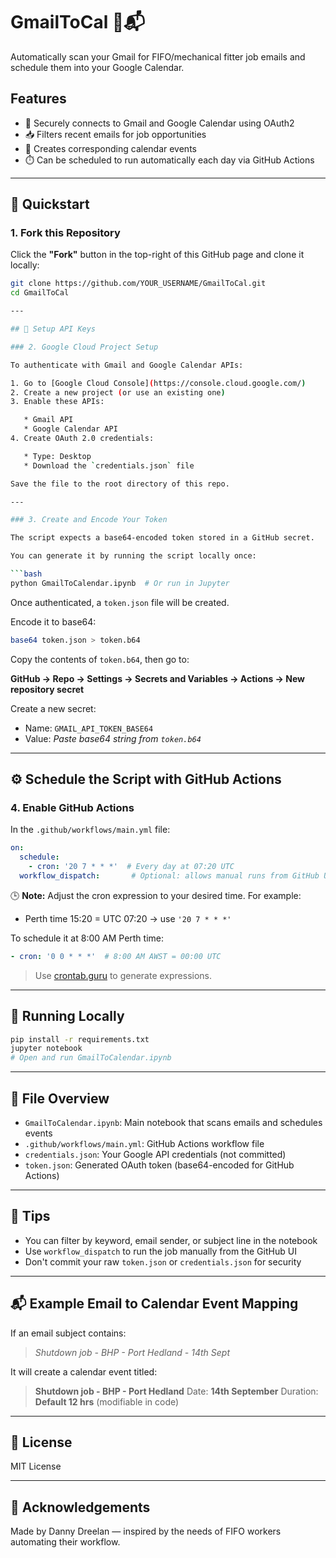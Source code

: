 # GmailToCal 📅📬

Automatically scan your Gmail for FIFO/mechanical fitter job emails and schedule them into your Google Calendar.

## Features

- 🔐 Securely connects to Gmail and Google Calendar using OAuth2
- 📥 Filters recent emails for job opportunities
- 📆 Creates corresponding calendar events
- ⏱️ Can be scheduled to run automatically each day via GitHub Actions

---

## 🧪 Quickstart

### 1. Fork this Repository

Click the **"Fork"** button in the top-right of this GitHub page and clone it locally:

```bash
git clone https://github.com/YOUR_USERNAME/GmailToCal.git
cd GmailToCal

---

## 🔑 Setup API Keys

### 2. Google Cloud Project Setup

To authenticate with Gmail and Google Calendar APIs:

1. Go to [Google Cloud Console](https://console.cloud.google.com/)
2. Create a new project (or use an existing one)
3. Enable these APIs:

   * Gmail API
   * Google Calendar API
4. Create OAuth 2.0 credentials:

   * Type: Desktop
   * Download the `credentials.json` file

Save the file to the root directory of this repo.

---

### 3. Create and Encode Your Token

The script expects a base64-encoded token stored in a GitHub secret.

You can generate it by running the script locally once:

```bash
python GmailToCalendar.ipynb  # Or run in Jupyter
```

Once authenticated, a `token.json` file will be created.

Encode it to base64:

```bash
base64 token.json > token.b64
```

Copy the contents of `token.b64`, then go to:

**GitHub → Repo → Settings → Secrets and Variables → Actions → New repository secret**

Create a new secret:

* Name: `GMAIL_API_TOKEN_BASE64`
* Value: *Paste base64 string from `token.b64`*

---

## ⚙️ Schedule the Script with GitHub Actions

### 4. Enable GitHub Actions

In the `.github/workflows/main.yml` file:

```yaml
on:
  schedule:
    - cron: '20 7 * * *'  # Every day at 07:20 UTC
  workflow_dispatch:       # Optional: allows manual runs from GitHub UI
```

🕒 **Note:** Adjust the cron expression to your desired time. For example:

* Perth time 15:20 = UTC 07:20 → use `'20 7 * * *'`

To schedule it at 8:00 AM Perth time:

```yaml
- cron: '0 0 * * *'  # 8:00 AM AWST = 00:00 UTC
```

> Use [crontab.guru](https://crontab.guru/) to generate expressions.

---

## 🐍 Running Locally

```bash
pip install -r requirements.txt
jupyter notebook
# Open and run GmailToCalendar.ipynb
```

---

## 📁 File Overview

* `GmailToCalendar.ipynb`: Main notebook that scans emails and schedules events
* `.github/workflows/main.yml`: GitHub Actions workflow file
* `credentials.json`: Your Google API credentials (not committed)
* `token.json`: Generated OAuth token (base64-encoded for GitHub Actions)

---

## 🧠 Tips

* You can filter by keyword, email sender, or subject line in the notebook
* Use `workflow_dispatch` to run the job manually from the GitHub UI
* Don't commit your raw `token.json` or `credentials.json` for security

---

## 📬 Example Email to Calendar Event Mapping

If an email subject contains:

> *Shutdown job - BHP - Port Hedland - 14th Sept*

It will create a calendar event titled:

> **Shutdown job - BHP - Port Hedland**
> Date: **14th September**
> Duration: **Default 12 hrs** (modifiable in code)

---

## 📜 License

MIT License

---

## 🙌 Acknowledgements

Made by Danny Dreelan — inspired by the needs of FIFO workers automating their workflow.
